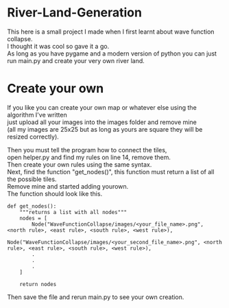 # River-Land-Generation
This here is a small project I made when I first learnt about wave function collapse. <br>
I thought it was cool so gave it a go. <br>
As long as you have pygame and a modern version of python you can just run main.py and create your very own river land. <p>
# Create your own
If you like you can create your own map or whatever else using the algorithm I've written <br>
just upload all your images into the images folder and remove mine <br>
(all my images are 25x25 but as long as yours are square they will be resized correctly). <p>
Then you must tell the program how to connect the tiles, <br>
open helper.py and find my rules on line 14, remove them. <br>
Then create your own rules using the same syntax. <br>
Next, find the function "get_nodes()", this function must return a list of all the possible tiles. <br>
Remove mine and started adding yourown. <br> The function should look like this.
  
```
def get_nodes():
    """returns a list with all nodes"""
    nodes = [
        Node("WaveFunctionCollapse/images/<your_file_name>.png", <north rule>, <east rule>, <south rule>, <west rule>),
        Node("WaveFunctionCollapse/images/<your_second_file_name>.png", <north rule>, <east rule>, <south rule>, <west rule>),
        .
        .
        .
    ]

    return nodes
```
  
 <p>
 Then save the file and rerun main.py to see your own creation.
